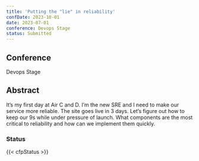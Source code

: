 ```yaml
---
title: 'Putting the "lie" in reliability'
confDate: 2023-10-01
date: 2023-07-01
conference: Devops Stage
status: Submitted
---
```


## Conference
Devops Stage

## Abstract
It’s my first day at Air C and D.
I’m the new SRE and I need to make our service more reliable.
The site goes live in 3 days.
Let’s figure out how to keep our 9s while under pressure of launch.
What components are the most critical to reliability and how can we implement them quickly.

### Status
{{< cfpStatus >}}
